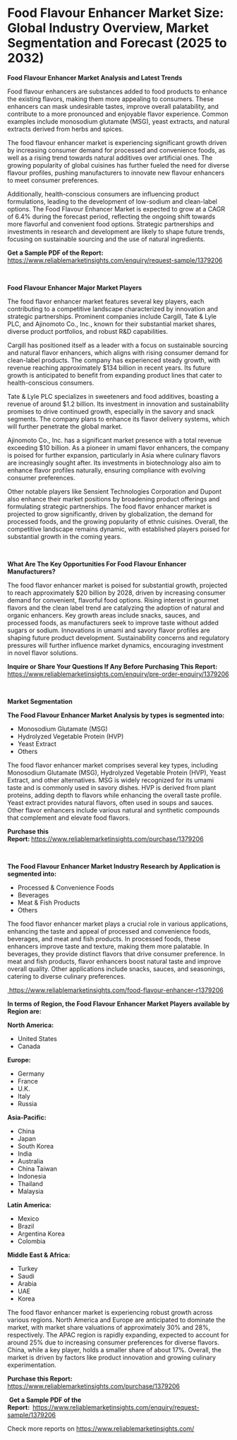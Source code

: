 <p><h1>Food Flavour Enhancer Market Size: Global Industry Overview, Market Segmentation and Forecast (2025 to 2032)</h1></p><p><strong>Food Flavour Enhancer Market Analysis and Latest Trends</strong></p>
<p><p>Food flavour enhancers are substances added to food products to enhance the existing flavors, making them more appealing to consumers. These enhancers can mask undesirable tastes, improve overall palatability, and contribute to a more pronounced and enjoyable flavor experience. Common examples include monosodium glutamate (MSG), yeast extracts, and natural extracts derived from herbs and spices.</p><p>The food flavour enhancer market is experiencing significant growth driven by increasing consumer demand for processed and convenience foods, as well as a rising trend towards natural additives over artificial ones. The growing popularity of global cuisines has further fueled the need for diverse flavour profiles, pushing manufacturers to innovate new flavour enhancers to meet consumer preferences.</p><p>Additionally, health-conscious consumers are influencing product formulations, leading to the development of low-sodium and clean-label options. The Food Flavour Enhancer Market is expected to grow at a CAGR of 6.4% during the forecast period, reflecting the ongoing shift towards more flavorful and convenient food options. Strategic partnerships and investments in research and development are likely to shape future trends, focusing on sustainable sourcing and the use of natural ingredients.</p></p>
<p><strong>Get a Sample PDF of the Report:&nbsp;</strong> <a href="https://www.reliablemarketinsights.com/enquiry/request-sample/1379206?utm_campaign=2345&utm_medium=2&utm_source=Github&utm_content=ia&utm_term=15022025&utm_id=food-flavour-enhancer">https://www.reliablemarketinsights.com/enquiry/request-sample/1379206</a></p>
<p>&nbsp;</p>
<p><strong>Food Flavour Enhancer Major Market Players</strong></p>
<p><p>The food flavor enhancer market features several key players, each contributing to a competitive landscape characterized by innovation and strategic partnerships. Prominent companies include Cargill, Tate & Lyle PLC, and Ajinomoto Co., Inc., known for their substantial market shares, diverse product portfolios, and robust R&D capabilities.</p><p>Cargill has positioned itself as a leader with a focus on sustainable sourcing and natural flavor enhancers, which aligns with rising consumer demand for clean-label products. The company has experienced steady growth, with revenue reaching approximately $134 billion in recent years. Its future growth is anticipated to benefit from expanding product lines that cater to health-conscious consumers.</p><p>Tate & Lyle PLC specializes in sweeteners and food additives, boasting a revenue of around $1.2 billion. Its investment in innovation and sustainability promises to drive continued growth, especially in the savory and snack segments. The company plans to enhance its flavor delivery systems, which will further penetrate the global market.</p><p>Ajinomoto Co., Inc. has a significant market presence with a total revenue exceeding $10 billion. As a pioneer in umami flavor enhancers, the company is poised for further expansion, particularly in Asia where culinary flavors are increasingly sought after. Its investments in biotechnology also aim to enhance flavor profiles naturally, ensuring compliance with evolving consumer preferences.</p><p>Other notable players like Sensient Technologies Corporation and Dupont also enhance their market positions by broadening product offerings and formulating strategic partnerships. The food flavor enhancer market is projected to grow significantly, driven by globalization, the demand for processed foods, and the growing popularity of ethnic cuisines. Overall, the competitive landscape remains dynamic, with established players poised for substantial growth in the coming years.</p></p>
<p>&nbsp;</p>
<p><strong>What Are The Key Opportunities For Food Flavour Enhancer Manufacturers?</strong></p>
<p><p>The food flavor enhancer market is poised for substantial growth, projected to reach approximately $20 billion by 2028, driven by increasing consumer demand for convenient, flavorful food options. Rising interest in gourmet flavors and the clean label trend are catalyzing the adoption of natural and organic enhancers. Key growth areas include snacks, sauces, and processed foods, as manufacturers seek to improve taste without added sugars or sodium. Innovations in umami and savory flavor profiles are shaping future product development. Sustainability concerns and regulatory pressures will further influence market dynamics, encouraging investment in novel flavor solutions.</p></p>
<p><strong>Inquire or Share Your Questions If Any Before Purchasing This Report:</strong> <a href="https://www.reliablemarketinsights.com/enquiry/pre-order-enquiry/1379206?utm_campaign=2345&utm_medium=2&utm_source=Github&utm_content=ia&utm_term=15022025&utm_id=food-flavour-enhancer">https://www.reliablemarketinsights.com/enquiry/pre-order-enquiry/1379206</a></p>
<p>&nbsp;</p>
<p><strong>Market Segmentation</strong></p>
<p><strong>The Food Flavour Enhancer Market Analysis by types is segmented into:</strong></p>
<p><ul><li>Monosodium Glutamate (MSG)</li><li>Hydrolyzed Vegetable Protein (HVP)</li><li>Yeast Extract</li><li>Others</li></ul></p>
<p><p>The food flavor enhancer market comprises several key types, including Monosodium Glutamate (MSG), Hydrolyzed Vegetable Protein (HVP), Yeast Extract, and other alternatives. MSG is widely recognized for its umami taste and is commonly used in savory dishes. HVP is derived from plant proteins, adding depth to flavors while enhancing the overall taste profile. Yeast extract provides natural flavors, often used in soups and sauces. Other flavor enhancers include various natural and synthetic compounds that complement and elevate food flavors.</p></p>
<p><strong>Purchase this Report:&nbsp;</strong><a href="https://www.reliablemarketinsights.com/purchase/1379206?utm_campaign=2345&utm_medium=2&utm_source=Github&utm_content=ia&utm_term=15022025&utm_id=food-flavour-enhancer">https://www.reliablemarketinsights.com/purchase/1379206</a></p>
<p>&nbsp;</p>
<p><strong>The Food Flavour Enhancer Market Industry Research by Application is segmented into:</strong></p>
<p><ul><li>Processed & Convenience Foods</li><li>Beverages</li><li>Meat & Fish Products</li><li>Others</li></ul></p>
<p><p>The food flavor enhancer market plays a crucial role in various applications, enhancing the taste and appeal of processed and convenience foods, beverages, and meat and fish products. In processed foods, these enhancers improve taste and texture, making them more palatable. In beverages, they provide distinct flavors that drive consumer preference. In meat and fish products, flavor enhancers boost natural taste and improve overall quality. Other applications include snacks, sauces, and seasonings, catering to diverse culinary preferences.</p></p>
<p><a href="https://www.reliablemarketinsights.com/food-flavour-enhancer-r1379206?utm_campaign=2345&utm_medium=2&utm_source=Github&utm_content=ia&utm_term=15022025&utm_id=food-flavour-enhancer">&nbsp;https://www.reliablemarketinsights.com/food-flavour-enhancer-r1379206</a></p>
<p><strong>In terms of Region, the Food Flavour Enhancer Market Players available by Region are:</strong></p>
<p>
    <p> <strong> North America: </strong>
        <ul>
            <li>United States</li>
            <li>Canada</li>
        </ul>
        </p> 
    <p> <strong> Europe: </strong>
        <ul>
            <li>Germany</li>
            <li>France</li>
            <li>U.K.</li>
            <li>Italy</li>
            <li>Russia</li>
        </ul>
        </p> 
    <p> <strong> Asia-Pacific: </strong>
        <ul>
            <li>China</li>
            <li>Japan</li>
            <li>South Korea</li>
            <li>India</li>
            <li>Australia</li>
            <li>China Taiwan</li>
            <li>Indonesia</li>
            <li>Thailand</li>
            <li>Malaysia</li>
        </ul>
        </p> 
    <p> <strong> Latin America: </strong>
        <ul>
            <li>Mexico</li>
            <li>Brazil</li>
            <li>Argentina Korea</li>
            <li>Colombia</li>
        </ul>
        </p> 
    <p> <strong> Middle East & Africa: </strong>
        <ul>
            <li>Turkey</li>
            <li>Saudi</li>
            <li>Arabia</li>
            <li>UAE</li>
            <li>Korea</li>
        </ul>
    </p>
    </p>
<p><p>The food flavor enhancer market is experiencing robust growth across various regions. North America and Europe are anticipated to dominate the market, with market share valuations of approximately 30% and 28%, respectively. The APAC region is rapidly expanding, expected to account for around 25% due to increasing consumer preferences for diverse flavors. China, while a key player, holds a smaller share of about 17%. Overall, the market is driven by factors like product innovation and growing culinary experimentation.</p></p>
<p><strong>Purchase this Report: </strong><a href="https://www.reliablemarketinsights.com/purchase/1379206?utm_campaign=2345&utm_medium=2&utm_source=Github&utm_content=ia&utm_term=15022025&utm_id=food-flavour-enhancer">https://www.reliablemarketinsights.com/purchase/1379206</a></p>
<p>&nbsp;<strong>Get a Sample PDF of the Report:&nbsp;&nbsp;</strong><a href="https://www.reliablemarketinsights.com/enquiry/request-sample/1379206?utm_campaign=2345&utm_medium=2&utm_source=Github&utm_content=ia&utm_term=15022025&utm_id=food-flavour-enhancer">https://www.reliablemarketinsights.com/enquiry/request-sample/1379206</a></p>
<p><strong></strong></p>
<p>Check more reports on <a href="https://www.reliablemarketinsights.com/?utm_campaign=2345&utm_medium=2&utm_source=Github&utm_content=ia&utm_term=15022025&utm_id=food-flavour-enhancer">https://www.reliablemarketinsights.com/</a></p>